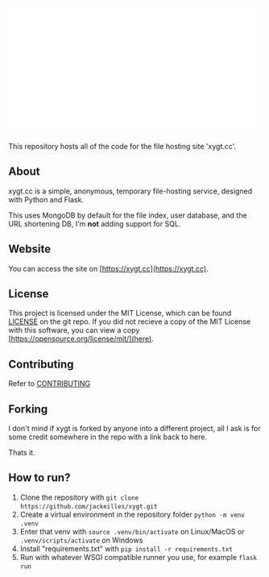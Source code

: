 ![xygt.png](xygt.png)

This repository hosts all of the code for the file hosting site 'xygt.cc'.

## About
xygt.cc is a simple, anonymous, temporary file-hosting service, designed with Python and Flask.

This uses MongoDB by default for the file index, user database, and the URL shortening DB, I'm **not** adding support for SQL.

## Website
You can access the site on [https://xygt.cc](https://xygt.cc).

## License
This project is licensed under the MIT License, which can be found [LICENSE](here) on the git repo.
If you did not recieve a copy of the MIT License with this software, you can view a copy [https://opensource.org/license/mit/](here).

## Contributing
Refer to [CONTRIBUTING](CONTRIBUTING)

## Forking
I don't mind if xygt is forked by anyone into a different project, all I ask is for some credit somewhere in the repo with a link back to here.

Thats it.

## How to run?
1. Clone the repository with `git clone https://github.com/jackeilles/xygt.git`
2. Create a virtual environment in the repository folder `python -m venv .venv`
3. Enter that venv with `source .venv/bin/activate` on Linux/MacOS or `.venv/scripts/activate` on Windows
4. Install "requirements.txt" with `pip install -r requirements.txt`
5. Run with whatever WSGI compatible runner you use, for example `flask run`